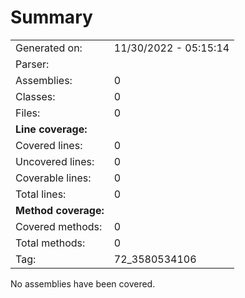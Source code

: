 # Summary
|||
|:---|:---|
| Generated on: | 11/30/2022 - 05:15:14 |
| Parser: |  |
| Assemblies: | 0 |
| Classes: | 0 |
| Files: | 0 |
| **Line coverage:** |  |
| Covered lines: | 0 |
| Uncovered lines: | 0 |
| Coverable lines: | 0 |
| Total lines: | 0 |
| **Method coverage:** |  |
| Covered methods: | 0 |
| Total methods: | 0 |
| Tag: | 72_3580534106 |

No assemblies have been covered.
